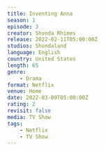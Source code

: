 ```yaml
---
title: Inventing Anna
season: 1
episode: 3
creator: Shonda Rhimes
release: 2022-02-11T05:00:00Z
studios: Shondaland
language: English
country: United States
length: 65
genre:
    - Drama
format: Netflix
venue: Home
date: 2022-03-09T05:00:00Z
rating: 2
revisit: false
media: TV Show
tags:
    - Netflix
    - TV Show
---
```

